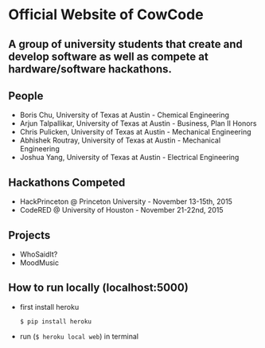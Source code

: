 # Official Website of CowCode

## A group of university students that create and develop software as well as compete at hardware/software hackathons.

## People

- Boris Chu, University of Texas at Austin - Chemical Engineering
- Arjun Talpallikar, University of Texas at Austin - Business, Plan II Honors
- Chris Pulicken, University of Texas at Austin - Mechanical Engineering
- Abhishek Routray, University of Texas at Austin - Mechanical Engineering
- Joshua Yang, University of Texas at Austin - Electrical Engineering

## Hackathons Competed

- HackPrinceton @ Princeton University - November 13-15th, 2015
- CodeRED @ University of Houston - November 21-22nd, 2015

## Projects 

- WhoSaidIt?
- MoodMusic

## How to run locally (localhost:5000)
- first install heroku 

	`$ pip install heroku`

- run (`$ heroku local web`)  in terminal 